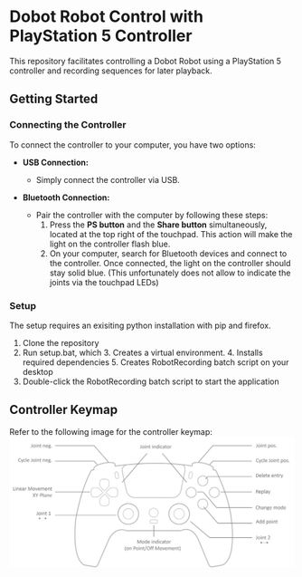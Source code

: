 # Dobot Robot Control with PlayStation 5 Controller

This repository facilitates controlling a Dobot Robot using a PlayStation 5 controller and recording sequences for later
playback.

## Getting Started

### Connecting the Controller

To connect the controller to your computer, you have two options:

- **USB Connection:**
    - Simply connect the controller via USB.

- **Bluetooth Connection:**
    - Pair the controller with the computer by following these steps:
        1. Press the **PS button** and the **Share button** simultaneously,
           located at the top right of the touchpad. This action will make the
           light on the controller flash blue.
        2. On your computer, search for Bluetooth devices and connect to the
           controller. Once connected, the light on the controller should stay
           solid blue. (This unfortunately does not allow to indicate the joints
           via the touchpad LEDs)

### Setup

The setup requires an exisiting python installation with pip and firefox.

1. Clone the repository
2. Run setup.bat, which
    3. Creates a virtual environment.
    4. Installs required dependencies
    5. Creates RobotRecording batch script on your desktop
2. Double-click the RobotRecording batch script to start the application

## Controller Keymap

Refer to the following image for the controller keymap:
![keymap.png](doc%2Fkeymap.png)



